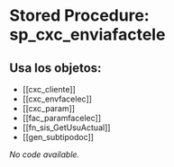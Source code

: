 # Stored Procedure: sp_cxc_enviafactele

## Usa los objetos:
- [[cxc_cliente]]
- [[cxc_envfacelec]]
- [[cxc_param]]
- [[fac_paramfacelec]]
- [[fn_sis_GetUsuActual]]
- [[gen_subtipodoc]]

*No code available.*
